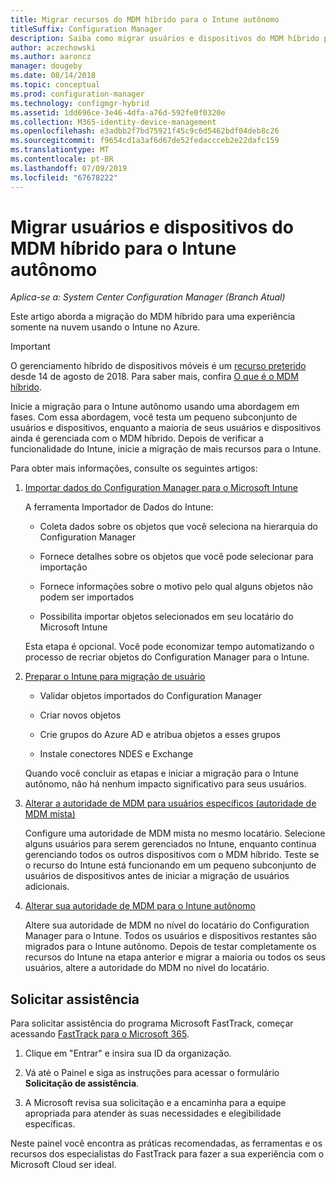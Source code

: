 ```yaml
---
title: Migrar recursos do MDM híbrido para o Intune autônomo
titleSuffix: Configuration Manager
description: Saiba como migrar usuários e dispositivos do MDM híbrido para o Intune no Azure.
author: aczechowski
ms.author: aaroncz
manager: dougeby
ms.date: 08/14/2018
ms.topic: conceptual
ms.prod: configuration-manager
ms.technology: configmgr-hybrid
ms.assetid: 1dd696ce-3e46-4dfa-a76d-592fe0f0320e
ms.collection: M365-identity-device-management
ms.openlocfilehash: e3adbb2f7bd75921f45c9c6d5462bdf04deb8c26
ms.sourcegitcommit: f9654cd1a3af6d67de52fedaccceb2e22dafc159
ms.translationtype: MT
ms.contentlocale: pt-BR
ms.lasthandoff: 07/09/2019
ms.locfileid: "67678222"
---
```

# <a name="migrate-hybrid-mdm-users-and-devices-to-intune-standalone"></a>Migrar usuários e dispositivos do MDM híbrido para o Intune autônomo

*Aplica-se a: System Center Configuration Manager (Branch Atual)*    

Este artigo aborda a migração do MDM híbrido para uma experiência somente na nuvem usando o Intune no Azure. 

> [!Important]  
> O gerenciamento híbrido de dispositivos móveis é um [recurso preterido](/sccm/core/plan-design/changes/deprecated/removed-and-deprecated-cmfeatures) desde 14 de agosto de 2018. Para saber mais, confira [O que é o MDM híbrido](/sccm/mdm/understand/hybrid-mobile-device-management).<!--Intune feature 2683117-->  


Inicie a migração para o Intune autônomo usando uma abordagem em fases. Com essa abordagem, você testa um pequeno subconjunto de usuários e dispositivos, enquanto a maioria de seus usuários e dispositivos ainda é gerenciada com o MDM híbrido. Depois de verificar a funcionalidade do Intune, inicie a migração de mais recursos para o Intune.    

Para obter mais informações, consulte os seguintes artigos:    
  
1. [Importar dados do Configuration Manager para o Microsoft Intune](migrate-import-data.md)   

    A ferramenta Importador de Dados do Intune:  

    - Coleta dados sobre os objetos que você seleciona na hierarquia do Configuration Manager  

    - Fornece detalhes sobre os objetos que você pode selecionar para importação   

    - Fornece informações sobre o motivo pelo qual alguns objetos não podem ser importados  

    - Possibilita importar objetos selecionados em seu locatário do Microsoft Intune  

    Esta etapa é opcional. Você pode economizar tempo automatizando o processo de recriar objetos do Configuration Manager para o Intune.  

2. [Preparar o Intune para migração de usuário](migrate-prepare-intune.md)    

    - Validar objetos importados do Configuration Manager  

    - Criar novos objetos  

    - Crie grupos do Azure AD e atribua objetos a esses grupos  

    - Instale conectores NDES e Exchange  

    Quando você concluir as etapas e iniciar a migração para o Intune autônomo, não há nenhum impacto significativo para seus usuários.   

3. [Alterar a autoridade de MDM para usuários específicos (autoridade de MDM mista)](migrate-mixed-authority.md)    

    Configure uma autoridade de MDM mista no mesmo locatário. Selecione alguns usuários para serem gerenciados no Intune, enquanto continua gerenciando todos os outros dispositivos com o MDM híbrido. Teste se o recurso do Intune está funcionando em um pequeno subconjunto de usuários de dispositivos antes de iniciar a migração de usuários adicionais.   

4. [Alterar sua autoridade de MDM para o Intune autônomo](change-mdm-authority.md)     

    Altere sua autoridade de MDM no nível do locatário do Configuration Manager para o Intune. Todos os usuários e dispositivos restantes são migrados para o Intune autônomo. Depois de testar completamente os recursos do Intune na etapa anterior e migrar a maioria ou todos os seus usuários, altere a autoridade do MDM no nível do locatário.



## <a name="request-assistance"></a>Solicitar assistência
<!--Intune bug 2339232-->
Para solicitar assistência do programa Microsoft FastTrack, começar acessando [FastTrack para o Microsoft 365](https://fasttrack.microsoft.com/microsoft365/capabilities?view=security).

1. Clique em "Entrar" e insira sua ID da organização.  

2. Vá até o Painel e siga as instruções para acessar o formulário **Solicitação de assistência**.    

3. A Microsoft revisa sua solicitação e a encaminha para a equipe apropriada para atender às suas necessidades e elegibilidade específicas.  

Neste painel você encontra as práticas recomendadas, as ferramentas e os recursos dos especialistas do FastTrack para fazer a sua experiência com o Microsoft Cloud ser ideal.

